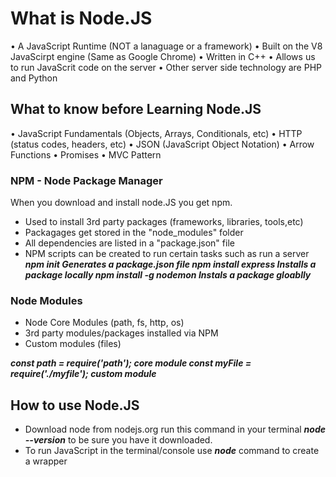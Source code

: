 # **What is Node.JS**
•	A JavaScript Runtime (NOT a lanaguage or a framework)
•	Built on the V8 JavaScirpt engine (Same as Google Chrome)
•	Written in C++
•	Allows us to run JavaScrit code on the server
•	Other server side technology are PHP and Python


## What to know before Learning Node.JS
•	JavaScript Fundamentals (Objects, Arrays, Conditionals, etc)
•	HTTP (status codes, headers, etc)
•	JSON  (JavaScript Object Notation)
•	Arrow Functions
•	Promises
•	MVC Pattern

### NPM - Node Package Manager
When you download and install node.JS you get npm.
* Used to install 3rd party packages (frameworks, libraries, tools,etc)
* Packagages get stored in the "node_modules" folder
* All dependencies are listed in a "package.json" file
* NPM scripts can be created to run certain tasks such as run a server
***npm init			Generates a package.json file
npm install express		Installs a package locally
npm install -g nodemon		Instals a package gloablly***


### Node Modules
* Node Core Modules (path, fs, http, os)
* 3rd party modules/packages installed via NPM
* Custom modules (files)

***const path = require('path');		core module
const myFile = require('./myfile');		custom module***

## How to use Node.JS
* Download node from nodejs.org
run this command in your terminal ***node --version*** to be sure you have it downloaded.  
* To run JavaScript in the terminal/console use ***node*** command to create a wrapper


